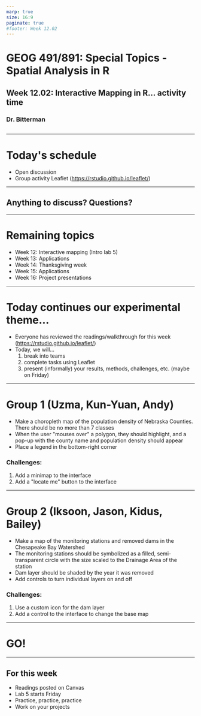 ```yaml
---
marp: true
size: 16:9 
paginate: true
#footer: Week 12.02
---
```


# GEOG 491/891: Special Topics - Spatial Analysis in R

## 

## Week 12.02: Interactive Mapping in R... activity time

### Dr. Bitterman

## 

---

# Today's schedule

- Open discussion
- Group activity Leaflet (https://rstudio.github.io/leaflet/)

---

## Anything to discuss? Questions?


---

# Remaining topics

- Week 12: Interactive mapping (Intro lab 5)
- Week 13: Applications
- Week 14: Thanksgiving week
- Week 15: Applications
- Week 16: Project presentations

---


# Today continues our experimental theme...
- Everyone has reviewed the readings/walkthrough for this week (https://rstudio.github.io/leaflet/)
- Today, we will...
  1. break into teams
  2. complete tasks using Leaflet
  3. present (informally) your results, methods, challenges, etc. (maybe on Friday)

---

# Group 1 (Uzma, Kun-Yuan, Andy)

- Make a choropleth map of the population density of Nebraska Counties. There should be no more than 7 classes
- When the user "mouses over" a polygon, they should highlight, and a pop-up with the county name and population density should appear
- Place a legend in the bottom-right corner

### Challenges: 
1. Add a minimap to the interface
2. Add a "locate me" button to the interface

---

# Group 2 (Iksoon, Jason, Kidus, Bailey)

- Make a map of the monitoring stations and removed dams in the Chesapeake Bay Watershed
- The monitoring stations should be symbolized as a filled, semi-transparent circle with the size scaled to the Drainage Area of the station
- Dam layer should be shaded by the year it was removed
- Add controls to turn individual layers on and off

### Challenges: 
1. Use a custom icon for the dam layer
2. Add a control to the interface to change the base map


---

# GO!

---

## For this week

- Readings posted on Canvas
- Lab 5 starts Friday
- Practice, practice, practice
- Work on your projects

